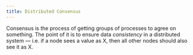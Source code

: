 ```yaml
---
title: Distributed Consensus
---
```


Consensus is the process of getting groups of processes to agree on something. The point of it is to ensure data *consistency* in a distributed system — i.e. if a node sees a value as X, then all other nodes should also see it as X.
